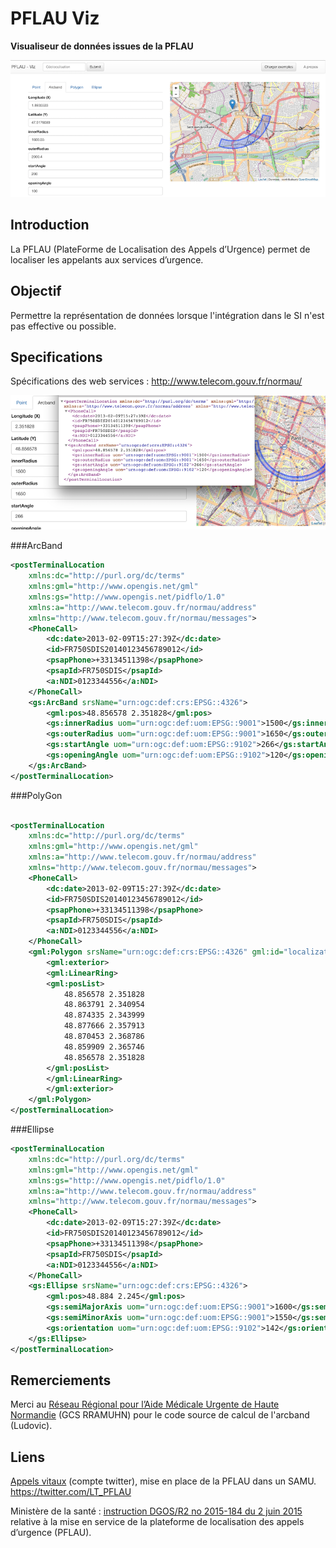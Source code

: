 # PFLAU Viz

**Visualiseur de données issues de la PFLAU**

<img src="/doc/img/header.png" width="800">

## Introduction

La PFLAU (PlateForme de Localisation des Appels d’Urgence) permet de localiser les appelants aux services d’urgence.

## Objectif

Permettre la représentation de données lorsque l'intégration dans le SI n'est pas effective ou possible.

## Specifications 

Spécifications des web services : http://www.telecom.gouv.fr/normau/

<img src="/doc/img/sampleWS.png" width="800">

###ArcBand

```xml
<postTerminalLocation
	xmlns:dc="http://purl.org/dc/terms"
	xmlns:gml="http://www.opengis.net/gml"
	xmlns:gs="http://www.opengis.net/pidflo/1.0"
	xmlns:a="http://www.telecom.gouv.fr/normau/address"
	xmlns="http://www.telecom.gouv.fr/normau/messages">
	<PhoneCall>
		<dc:date>2013-02-09T15:27:39Z</dc:date>
		<id>FR750SDIS20140123456789012</id>
		<psapPhone>+33134511398</psapPhone>
		<psapId>FR750SDIS</psapId>
		<a:NDI>0123344556</a:NDI>
	</PhoneCall>
	<gs:ArcBand srsName="urn:ogc:def:crs:EPSG::4326">
		<gml:pos>48.856578 2.351828</gml:pos>
		<gs:innerRadius uom="urn:ogc:def:uom:EPSG::9001">1500</gs:innerRadius>
		<gs:outerRadius uom="urn:ogc:def:uom:EPSG::9001">1650</gs:outerRadius>
		<gs:startAngle uom="urn:ogc:def:uom:EPSG::9102">266</gs:startAngle>
		<gs:openingAngle uom="urn:ogc:def:uom:EPSG::9102">120</gs:openingAngle>
	</gs:ArcBand>
</postTerminalLocation>
```

###PolyGon

```xml

<postTerminalLocation
	xmlns:dc="http://purl.org/dc/terms"
	xmlns:gml="http://www.opengis.net/gml"
	xmlns:a="http://www.telecom.gouv.fr/normau/address"
	xmlns="http://www.telecom.gouv.fr/normau/messages">
	<PhoneCall>
		<dc:date>2013-02-09T15:27:39Z</dc:date>
		<id>FR750SDIS20140123456789012</id>
		<psapPhone>+33134511398</psapPhone>
		<psapId>FR750SDIS</psapId>
		<a:NDI>0123344556</a:NDI>
	</PhoneCall>
	<gml:Polygon srsName="urn:ogc:def:crs:EPSG::4326" gml:id="localization">
		<gml:exterior>
		<gml:LinearRing>
		<gml:posList>
			48.856578 2.351828
			48.863791 2.340954
			48.874335 2.343999
			48.877666 2.357913
			48.870453 2.368786
			48.859909 2.365746
			48.856578 2.351828
		</gml:posList>
		</gml:LinearRing>
		</gml:exterior>
	</gml:Polygon>
</postTerminalLocation>

```

###Ellipse

```xml
<postTerminalLocation
	xmlns:dc="http://purl.org/dc/terms"
	xmlns:gml="http://www.opengis.net/gml"
	xmlns:gs="http://www.opengis.net/pidflo/1.0"
	xmlns:a="http://www.telecom.gouv.fr/normau/address"
	xmlns="http://www.telecom.gouv.fr/normau/messages">
	<PhoneCall>
		<dc:date>2013-02-09T15:27:39Z</dc:date>
		<id>FR750SDIS20140123456789012</id>
		<psapPhone>+33134511398</psapPhone>
		<psapId>FR750SDIS</psapId>
		<a:NDI>0123344556</a:NDI>
	</PhoneCall>
	<gs:Ellipse srsName="urn:ogc:def:crs:EPSG::4326"> 
		<gml:pos>48.884 2.245</gml:pos>
		<gs:semiMajorAxis uom="urn:ogc:def:uom:EPSG::9001">1600</gs:semiMajorAxis>
		<gs:semiMinorAxis uom="urn:ogc:def:uom:EPSG::9001">1550</gs:semiMinorAxis>
		<gs:orientation uom="urn:ogc:def:uom:EPSG::9102">142</gs:orientation>
	</gs:Ellipse>
</postTerminalLocation>
```


## Remerciements

Merci au [Réseau Régional pour l’Aide Médicale Urgente de Haute Normandie](http://rramuir.org/) (GCS RRAMUHN) pour le code source de calcul de l'arcband (Ludovic).

## Liens

[Appels vitaux](https://twitter.com/LT_PFLAU) (compte twitter), mise en place de la PFLAU dans un SAMU. https://twitter.com/LT_PFLAU

Ministère de la santé : [instruction DGOS/R2 no 2015-184 du 2 juin 2015](http://social-sante.gouv.fr/fichiers/bo/2015/15-07/ste_20150007_0000_0033.pdf) relative à la mise en service de la plateforme de localisation des appels d’urgence (PFLAU).



